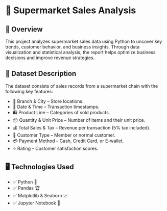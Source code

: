 # 🛒 Supermarket Sales Analysis
## 📌 Overview
This project analyzes supermarket sales data using Python to uncover key trends, customer behavior, and business insights. Through data visualization and statistical analysis, the report helps optimize business decisions and improve revenue strategies.

## 📂 Dataset Description
The dataset consists of sales records from a supermarket chain with the following key features:

- 🏢 Branch & City – Store locations.
- 📅 Date & Time – Transaction timestamps.
- 🛍️ Product Line – Categories of sold products.
- 📦 Quantity & Unit Price – Number of items and their unit price.
- 💰 Total Sales & Tax – Revenue per transaction (5% tax included).
- 👥 Customer Type – Member or normal customer.
- 💳 Payment Method – Cash, Credit Card, or E-wallet.
- ⭐ Rating – Customer satisfaction scores.

## 🖥️ Technologies Used
- ✅ Python 🐍
- ✅ Pandas 🏆
- ✅ Matplotlib & Seaborn 📈
- ✅ Jupyter Notebook 📓

